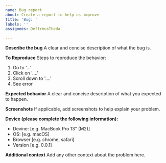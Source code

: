 ```yaml
---
name: Bug report
about: Create a report to help us improve
title: 'Bug: '
labels: ''
assignees: DeffreusTheda

---
```


**Describe the bug**
A clear and concise description of what the bug is.

**To Reproduce**
Steps to reproduce the behavior:
1. Go to '...'
2. Click on '....'
3. Scroll down to '....'
4. See error

**Expected behavior**
A clear and concise description of what you expected to happen.

**Screenshots**
If applicable, add screenshots to help explain your problem.

**Device (please complete the following information):**
- Devine: [e.g. MacBook Pro 13" (M2)]
 - OS: [e.g. macOS]
 - Browser [e.g. chrome, safari]
 - Version [e.g. 0.0.1]

**Additional context**
Add any other context about the problem here.
